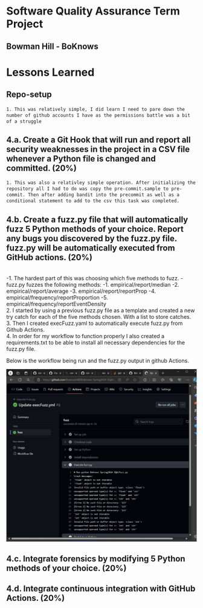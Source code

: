 # Software Quality Assurance Term Project
## Bowman Hill - BoKnows

# Lessons Learned

## Repo-setup
    1. This was relatively simple, I did learn I need to pare down the number of github accounts I have as the permissions battle was a bit of a struggle

## 4.a. Create a Git Hook that will run and report all security weaknesses in the project in a CSV file whenever a Python file is changed and committed. (20%)
    1. This was also a relativley simple operation. After initializing the repository all I had to do was copy the pre-commit.sample to pre-commit. Then after adding bandit into the precommit as well as a conditional statement to add to the csv this task was completed.

## 4.b. Create a fuzz.py file that will automatically fuzz 5 Python methods of your choice. Report any bugs you discovered by the fuzz.py file. fuzz.py will be automatically executed from GitHub actions. (20%)
<br>
    -1. The hardest part of this was choosing which five methods to fuzz. 
        -fuzz.py fuzzes the following methods: 
            -1. empirical/report/median
            -2. empirical/report/average
            -3. empirical/report/reportProp
            -4. empirical/frequency/reportProportion
            -5. empirical/frequency/reportEventDensity
<br>
    2. I started by using a previous fuzz.py file as a template and created a new try catch for each of the five methods chosen. With a list to store catches.
<br>
    3. Then I created execFuzz.yaml to automatically execute fuzz.py from Github Actions. 
<br>
    4. In order for my workflow to function properly I also created a requirements.txt to be able to install all necessary dependencies for the fuzz.py file.

Below is the workflow being run and the fuzz.py output in github Actions.

![alt text](https://github.com/BowmanHill/BoKnows-Spring2024-SQA/blob/main/ProjectImages/execFuzzWorkflowOutput.png)


## 4.c. Integrate forensics by modifying 5 Python methods of your choice. (20%)

## 4.d. Integrate continuous integration with GitHub Actions. (20%)
